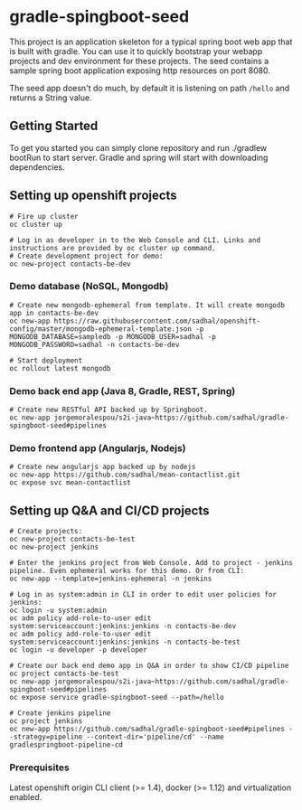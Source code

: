 # gradle-spingboot-seed
This project is an application skeleton for a typical spring boot web app that is built with gradle. You can use it to quickly bootstrap your webapp projects and dev environment for these projects.
The seed contains a sample spring boot application exposing http resources on port 8080.

The seed app doesn't do much, by default it is listening on path ```/hello``` and returns a String value.

## Getting Started
To get you started you can simply clone repository and run ./gradlew bootRun to start server. Gradle and spring will start with downloading dependencies.

## Setting up openshift projects
```
# Fire up cluster
oc cluster up

# Log in as developer in to the Web Console and CLI. Links and instructions are provided by oc cluster up command.
# Create development project for demo:
oc new-project contacts-be-dev

```

### Demo database (NoSQL, Mongodb)

```
# Create new mongodb-ephemeral from template. It will create mongodb app in contacts-be-dev
oc new-app https://raw.githubusercontent.com/sadhal/openshift-config/master/mongodb-ephemeral-template.json -p MONGODB_DATABASE=sampledb -p MONGODB_USER=sadhal -p MONGODB_PASSWORD=sadhal -n contacts-be-dev

# Start deployment
oc rollout latest mongodb

```
### Demo back end app (Java 8, Gradle, REST, Spring)

```
# Create new RESTful API backed up by Springboot.
oc new-app jorgemoralespou/s2i-java~https://github.com/sadhal/gradle-spingboot-seed#pipelines

```

### Demo frontend app (Angularjs, Nodejs)

```
# Create new angularjs app backed up by nodejs
oc new-app https://github.com/sadhal/mean-contactlist.git
oc expose svc mean-contactlist

```

## Setting up Q&A and CI/CD projects
```
# Create projects:
oc new-project contacts-be-test
oc new-project jenkins

# Enter the jenkins project from Web Console. Add to project - jenkins pipeline. Even ephemeral works for this demo. Or from CLI:
oc new-app --template=jenkins-ephemeral -n jenkins

# Log in as system:admin in CLI in order to edit user policies for jenkins:
oc login -u system:admin
oc adm policy add-role-to-user edit system:serviceaccount:jenkins:jenkins -n contacts-be-dev
oc adm policy add-role-to-user edit system:serviceaccount:jenkins:jenkins -n contacts-be-test
oc login -u developer -p developer

# Create our back end demo app in Q&A in order to show CI/CD pipeline
oc project contacts-be-test
oc new-app jorgemoralespou/s2i-java~https://github.com/sadhal/gradle-spingboot-seed#pipelines
oc expose service gradle-spingboot-seed --path=/hello

# Create jenkins pipeline
oc project jenkins
oc new-app https://github.com/sadhal/gradle-spingboot-seed#pipelines --strategy=pipeline --context-dir='pipeline/cd' --name gradlespringboot-pipeline-cd

```


### Prerequisites
Latest openshift origin CLI client (>= 1.4), docker (>= 1.12) and virtualization enabled.

